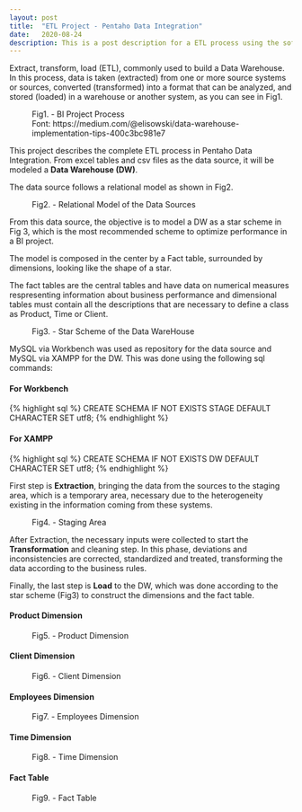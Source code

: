 ```yaml
---
layout: post
title:  "ETL Project - Pentaho Data Integration"
date:   2020-08-24
description: This is a post description for a ETL process using the software Pentaho Data Integration.
---
```


<p class="intro"><span class="dropcap">E</span>xtract, transform, load (ETL), commonly used to build a Data Warehouse. In this process, data is taken (extracted) from one or more source systems or sources, converted (transformed) into a format that can be analyzed, and stored (loaded) in a warehouse or another system, as you can see in Fig1.</p>

<figure>
	<img src="{{ '/assets/img/bi_process.png' | prepend: site.baseurl }}" alt=""> 
	<figcaption>Fig1. - BI Project Process</figcaption>
    <figcaption>Font: https://medium.com/@elisowski/data-warehouse-implementation-tips-400c3bc981e7</figcaption>
</figure>

This project describes the complete ETL process in Pentaho Data Integration. From excel tables and csv files as the data source, it will be modeled a **Data Warehouse (DW)**.

The data source follows a relational model as shown in Fig2.

<figure>
	<img src="{{ '/assets/img/staging.jpg' | prepend: site.baseurl }}" alt=""> 
	<figcaption>Fig2. - Relational Model of the Data Sources</figcaption>
</figure>

From this data source, the objective is to model a DW as a star scheme in Fig 3, which is the most recommended scheme to optimize performance in a BI project.

The model is composed in the center by a Fact table, surrounded by dimensions, looking like the shape of a star. 

The fact tables are the central tables and have data on numerical measures respresenting information about business performance and dimensional tables must contain all the descriptions that are necessary to define a class as Product, Time or Client.

<figure>
	<img src="{{ '/assets/img/dw_model.jpg' | prepend: site.baseurl }}" alt=""> 
	<figcaption>Fig3. - Star Scheme of the Data WareHouse</figcaption>
</figure>

MySQL via Workbench was used as repository for the data source and MySQL via XAMPP for the DW. This was done using the following sql commands:

#### For Workbench
{% highlight sql %}
CREATE SCHEMA IF NOT EXISTS STAGE DEFAULT CHARACTER SET utf8;
{% endhighlight %}

#### For XAMPP
{% highlight sql %}
CREATE SCHEMA IF NOT EXISTS DW DEFAULT CHARACTER SET utf8;
{% endhighlight %}

First step is **Extraction**, bringing the data from the sources to the staging area, which is a temporary area, necessary due to the heterogeneity existing in the information coming from these systems.

<figure>
	<img src="{{ '/assets/img/Origem.PNG' | prepend: site.baseurl }}" alt=""> 
	<figcaption>Fig4. - Staging Area</figcaption>
</figure>

After Extraction, the necessary inputs were collected to start the **Transformation** and cleaning step. In this phase, deviations and inconsistencies are corrected, standardized and treated, transforming the data according to the business rules. 

Finally, the last step is **Load** to the DW, which was done according to the star scheme (Fig3) to construct the dimensions and the fact table. 

#### Product Dimension
<figure>
	<img src="{{ '/assets/img/Dim_Product.PNG' | prepend: site.baseurl }}" alt=""> 
	<figcaption>Fig5. - Product Dimension</figcaption>
</figure>


#### Client Dimension
<figure>
	<img src="{{ '/assets/img/Clients Dimension.PNG' | prepend: site.baseurl }}" alt=""> 
	<figcaption>Fig6. - Client Dimension</figcaption>
</figure>


#### Employees Dimension
<figure>
	<img src="{{ '/assets/img/Dim_Employees.PNG' | prepend: site.baseurl }}" alt=""> 
	<figcaption>Fig7. - Employees Dimension</figcaption>
</figure>


#### Time Dimension
<figure>
	<img src="{{ '/assets/img/Dim_Data.PNG' | prepend: site.baseurl }}" alt=""> 
	<figcaption>Fig8. - Time Dimension</figcaption>
</figure>


#### Fact Table
<figure>
	<img src="{{ '/assets/img/Fact_table.PNG' | prepend: site.baseurl }}" alt=""> 
	<figcaption>Fig9. - Fact Table</figcaption>
</figure>




